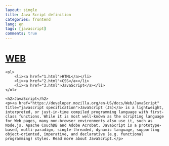 ```yaml
---
layout: single
title: Java Script definition
categories: frontend
lang: en
tags: [javascript]
comments: true
---
```


<body>
    <h1><a href="index.html">WEB</a></h1>

    <ol>
        <li><a href="1.html">HTML</a></li>
        <li><a href="2.html">CSS</a></li>
        <li><a href="3.html">JavaScript</a></li>
    </ol>

    <h2>JavaScript</h2>
    <p><a href="https://developer.mozilla.org/en-US/docs/Web/JavaScript" title="javascript specification">JavaScript (JS)</a> is a lightweight, interpreted, or just-in-time compiled programming language with first-class functions. While it is most well-known as the scripting language for Web pages, many non-browser environments also use it, such as Node.js, Apache CouchDB and Adobe Acrobat. JavaScript is a prototype-based, multi-paradigm, single-threaded, dynamic language, supporting object-oriented, imperative, and declarative (e.g. functional programming) styles. Read more about JavaScript.</p>
</body>
